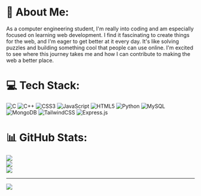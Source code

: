 # 💫 About Me:
As a computer engineering student, I'm really into coding and am especially focused on learning web development. I find it fascinating to create things for the web, and I'm eager to get better at it every day. It's like solving puzzles and building something cool that people can use online. I'm excited to see where this journey takes me and how I can contribute to making the web a better place.


# 💻 Tech Stack:
![C](https://img.shields.io/badge/c-%2300599C.svg?style=for-the-badge&logo=c&logoColor=white) ![C++](https://img.shields.io/badge/c++-%2300599C.svg?style=for-the-badge&logo=c%2B%2B&logoColor=white) ![CSS3](https://img.shields.io/badge/css3-%231572B6.svg?style=for-the-badge&logo=css3&logoColor=white) ![JavaScript](https://img.shields.io/badge/javascript-%23323330.svg?style=for-the-badge&logo=javascript&logoColor=%23F7DF1E) ![HTML5](https://img.shields.io/badge/html5-%23E34F26.svg?style=for-the-badge&logo=html5&logoColor=white) ![Python](https://img.shields.io/badge/python-3670A0?style=for-the-badge&logo=python&logoColor=ffdd54) ![MySQL](https://img.shields.io/badge/mysql-%2300000f.svg?style=for-the-badge&logo=mysql&logoColor=white) ![MongoDB](https://img.shields.io/badge/MongoDB-%234ea94b.svg?style=for-the-badge&logo=mongodb&logoColor=white) ![TailwindCSS](https://img.shields.io/badge/tailwindcss-%2338B2AC.svg?style=for-the-badge&logo=tailwind-css&logoColor=white) ![Express.js](https://img.shields.io/badge/express.js-%23404d59.svg?style=for-the-badge&logo=express&logoColor=%2361DAFB)
# 📊 GitHub Stats:
![](https://github-readme-stats.vercel.app/api?username=anishmrzn&theme=dark&hide_border=false&include_all_commits=false&count_private=false)<br/>
![](https://github-readme-streak-stats.herokuapp.com/?user=anishmrzn&theme=dark&hide_border=false)<br/>
![](https://github-readme-stats.vercel.app/api/top-langs/?username=anishmrzn&theme=dark&hide_border=false&include_all_commits=false&count_private=false&layout=compact)

---
[![](https://visitcount.itsvg.in/api?id=anishmrzn&icon=0&color=0)](https://visitcount.itsvg.in)

<!-- Proudly created with GPRM ( https://gprm.itsvg.in ) -->
